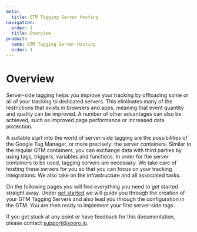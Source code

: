 ```yaml
---
meta:
  title: GTM Tagging Server Hosting
navigation:
  order: 1
  title: Overview
product:
  name: GTM Tagging Server Hosting
  order: 1
---
```


# Overview

Server-side tagging helps you improve your tracking by offloading some or all of your tracking to dedicated servers. This eliminates many of the restrictions that exists in browsers and apps, meaning that event quantity and quality can be improved. A number of other advantages can also be achieved, such as improved page performance or increased data protection.

A suitable start into the world of server-side tagging are the possibilities of the Google Tag Manager, or more precisely: the server containers. Similar to the regular GTM containers, you can exchange data with third parties by using tags, triggers, variables and functions. In order for the server containers to be used, tagging servers are necessary. We take care of hosting these servers for you so that you can focus on your tracking integrations. We also take on the infrastructure and all associated tasks.

On the following pages you will find everything you need to get started straight away. Under [get started](/content/en-US/gtm-tagging-server-hosting/get-started) we will guide you through the creation of your GTM Tagging Servers and also lead you through the configuration in the GTM. You are then ready to implement your first server-side tags.

If you get stuck at any point or have feedback for this documentation, please contact [support@sooro.io](mailto:support@sooro.io).
